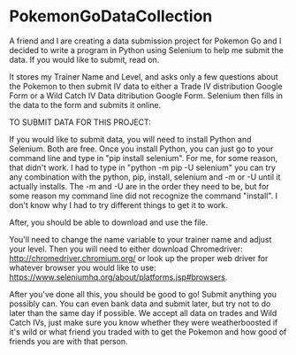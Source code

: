# PokemonGoDataCollection
A friend and I are creating a data submission project for Pokemon Go and I decided to write a program in Python using Selenium to help me submit the data. If you would like to submit, read on.

It stores my Trainer Name and Level, and asks only a few questions about the Pokemon to then submit IV data to either a Trade IV distribution Google Form or a Wild Catch IV Data ditribution Google Form. Selenium then fills in the data to the form and submits it online.


TO SUBMIT DATA FOR THIS PROJECT:

If you would like to submit data, you will need to install Python and Selenium. Both are free. Once you install Python, you can just go to your command line and type in "pip install selenium". For me, for some reason, that didn't work. I had to type in "python -m pip -U selenium" you can try any combination with the python, pip, install, selenium and -m or -U until it actually installs. The -m and -U are in the order they need to be, but for some reason my command line did not recognize the command "install". I don't know why I had to try different things to get it to work. 

After, you should be able to download and use the file. 

You'll need to change the name variable to your trainer name and adjust your level. Then you will need to either download Chromedriver: http://chromedriver.chromium.org/ or look up the proper web driver for whatever browser you would like to use: https://www.seleniumhq.org/about/platforms.jsp#browsers.

After you've done all this, you should be good to go! Submit anything you possibly can. You can even bank data and submit later, but try not to do later than the same day if possible. We accept all data on trades and Wild Catch IVs, just make sure you know whether they were weatherboosted if it's wild or what friend you traded with to get the Pokemon and how good of friends you are with that person.
